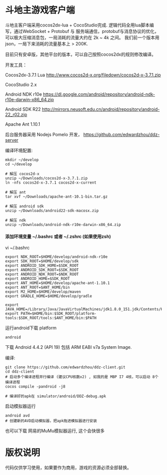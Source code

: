 # 斗地主游戏客户端

斗地主客户端采用cocos2dx-lua + CocoStudio完成. 
逻辑代码全用lua脚本编写，通过WebSocket + Protobuf 与 服务端通信，protobuf与消息协议的优化，可以极大压缩消息包，一局消耗的流量大约在 2k ~ 4k 之间。
我们前一个版本用json，一局下来消耗的流量基本上 > 200K.

目前只有安卓版，其他平台的版本，可以自己按照cocos2dx的规则修改编译。

开发工具： 

  Cocos2dx-3.7.1 Lua
  http://www.cocos2d-x.org/filedown/cocos2d-x-3.7.1.zip
  
  CocoStudio 2.x
  
  
  
  Android NDK r10e
  https://dl.google.com/android/repository/android-ndk-r10e-darwin-x86_64.zip
  
  Android SDK R22
  http://mirrors.neusoft.edu.cn/android/repository/android-22_r02.zip
  
  
  Apache Ant 1.10.1
  
  
后台服务器采用 Nodejs Pomelo 开发， https://github.com/edwardzhou/ddz-server
  
编译环境配置:

```
mkdir ~/develop
cd ~/develop

# 解压 cocos2d-x
unzip ~/Downloads/cocos2d-x-3.7.1.zip
ln -nfs cocos2d-x-3.7.1 cocos2d-x-current

# 解压 ant
tar xvf ~/Downloads/apache-ant-10.1-bin.tar.gz

# 解压 android sdk
unzip ~/Downloads/android22-sdk-macosx.zip

# 解压 ndk
unzip ~/Downloads/android-ndk-r10e-darwin-x86_64.zip

```

#### 添加环境变量 ~/.bashrc 或者 ~/.zshrc (如果使用zsh)

vi ~/.bashrc
```
export NDK_ROOT=$HOME/develop/android-ndk-r10e
export SDK_ROOT=$HOME/develop/sdk
export ANDROID_SDK_HOME=$SDK_ROOT
export ANDROID_SDK_ROOT=$SDK_ROOT
export ANDROID_NDK_ROOT=$NDK_ROOT
export ANDROID_HOME=$SDK_ROOT
export ANT_HOME=$HOME/develop/apache-ant-1.10.1
export ANT_ROOT=$ANT_HOME/bin
export M2_HOME=$HOME/develop/maven
export GRADLE_HOME=$HOME/develop/gradle

export JAVA_HOME=/Library/Java/JavaVirtualMachines/jdk1.8.0_151.jdk/Contents/Home
export PATH=$HOME/bin:$SDK_ROOT/platform-tools:$SDK_ROOT/tools:$ANT_HOME/bin:$PATH
```

运行android下载 platform
```
android
```
下载 Android 4.4.2 (API 19) 包括 ARM EABI v7a System Image.


  
  
编译:
```
git clone https://github.com/edwardzhou/ddz-client.git
cd ddz-client
# 启动多个编译进程并行编译 (建议CPU核数x2) , 如我的是 MBP I7 4核，可以启动 8个编译进程
cocos compile -pandroid -j8

# 编译好的apk在 simulator/android/DDZ-debug.apk 
```

启动模拟器运行
```
android avd 
# 创建新的AVD启动模拟器，把apk拖进模拟器进行安装
```

也可以下载 网易的MuMu模拟器运行, 这个会快很多


# 版权说明
代码仅供学习使用，如果要作为商用，游戏的资源必须全部替换。

